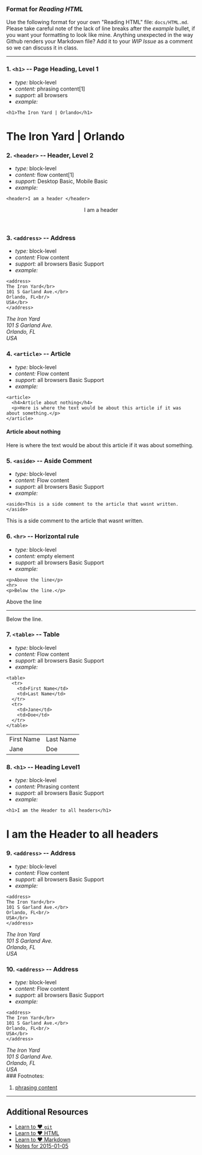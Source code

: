 
### Format for _Reading HTML_

Use the following format for your own "Reading HTML" file: `docs/HTML.md`. Please take careful note of the lack of line breaks after the _example_ bullet, if you want your formatting to look like mine. Anything unexpected in the way Github renders your Markdown file? Add it to your _WIP Issue_ as a comment so we can discuss it in class.

----
### 1. `<h1>` -- Page Heading, Level 1

* *type:* block-level
* *content:* phrasing content[1]
* *support:* all browsers
* *example:*
```
<h1>The Iron Yard | Orlando</h1>
```
<h1>The Iron Yard | Orlando</h1>


### 2. `<header>` -- Header, Level 2

* *type:* block-level
* *content:* flow content[1]
* *support:* Desktop Basic, Mobile Basic
* *example:*
```
<header>I am a header </header>
```
<header>I am a header </header>

### 3. `<address>` -- Address

* *type:* block-level
* *content:* Flow content
* *support:* all browsers Basic Support
* *example:*
```
<address>
The Iron Yard</br>
101 S Garland Ave.</br>
Orlando, FL<br/>
USA</br>
</address>
```
<address>
The Iron Yard</br>
101 S Garland Ave.</br>
Orlando, FL<br/>
USA</br>
</address>

### 4. `<article>` -- Article

* *type:* block-level
* *content:* Flow content
* *support:* all browsers Basic Support
* *example:*
```
<article>
  <h4>Article about nothing</h4>
  <p>Here is where the text would be about this article if it was about something.</p>
</article>
```
<article>
  <h4>Article about nothing</h4>
  <p>Here is where the text would be about this article if it was about something.</p>
</article>

### 5. `<aside>` -- Aside Comment

* *type:* block-level
* *content:* Flow content
* *support:* all browsers Basic Support
* *example:*
```
<aside>This is a side comment to the article that wasnt written.</aside>
```
<aside>This is a side comment to the article that wasnt written.</aside>

### 6. `<hr>` -- Horizontal rule

* *type:* block-level
* *content:* empty element
* *support:* all browsers Basic Support
* *example:*
```
<p>Above the line</p>
<hr>
<p>Below the line.</p>
```
<p>Above the line</p>
<hr>
<p>Below the line.</p>

### 7. `<table>` -- Table

* *type:* block-level
* *content:* Flow content
* *support:* all browsers Basic Support
* *example:*
```
<table>
  <tr>
    <td>First Name</td>
    <td>Last Name</td>
  </tr>
  <tr>
    <td>Jane</td>
    <td>Doe</td>
  </tr>
</table>
```
<table>
  <tr>
    <td>First Name</td>
    <td>Last Name</td>
  </tr>
  <tr>
    <td>Jane</td>
    <td>Doe</td>
  </tr>
</table>

### 8. `<h1>` -- Heading Level1

* *type:* block-level
* *content:* Phrasing content
* *support:* all browsers Basic Support
* *example:*
```
<h1>I am the Header to all headers</h1>
```
<h1>I am the Header to all headers</h1>

### 9. `<address>` -- Address

* *type:* block-level
* *content:* Flow content
* *support:* all browsers Basic Support
* *example:*
```
<address>
The Iron Yard</br>
101 S Garland Ave.</br>
Orlando, FL<br/>
USA</br>
</address>
```
<address>
The Iron Yard</br>
101 S Garland Ave.</br>
Orlando, FL<br/>
USA</br>
</address>

### 10. `<address>` -- Address

* *type:* block-level
* *content:* Flow content
* *support:* all browsers Basic Support
* *example:*
```
<address>
The Iron Yard</br>
101 S Garland Ave.</br>
Orlando, FL<br/>
USA</br>
</address>
```
<address>
The Iron Yard</br>
101 S Garland Ave.</br>
Orlando, FL<br/>
USA</br>
</address>
### Footnotes:

1. [phrasing content](https://developer.mozilla.org/en-US/docs/Web/Guide/HTML/Content_categories#Phrasing_content)

----

## Additional Resources

* [Learn to :heart: `git`](http://j.mp/1GX4FFD)
* [Learn to :heart: HTML](http://j.mp/1rRr6dK)
* [Learn to :heart: Markdown](http://j.mp/1rRsxZu)
* [Notes for 2015-01-05](../Notes/2015-01-05.md)
